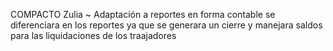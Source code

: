 COMPACTO Zulia ~ 
Adaptación a reportes en forma contable
se diferenciara en los reportes 
ya que se generara un cierre y manejara saldos para las liquidaciones de los traajadores
